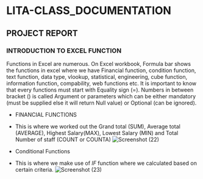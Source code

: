 # LITA-CLASS_DOCUMENTATION

## PROJECT REPORT

### INTRODUCTION TO EXCEL FUNCTION
Functions in Excel are numerous. On Excel workbook, Formula bar shows the functions in excel where we have Financial function, condition function, text function, data type, vlookup, statistical, engineering, cube function, information function, compability, web functions etc. It is important to know that every functions must start with Equality sign (=). Numbers in between bracket () is called Argument or parameters which can be either mandatory (must be supplied else it will return Null value) or Optional (can be ignored).
- FINANCIAL FUNCTIONS
- This is where we worked out the Grand total (SUM), Average total (AVERAGE), Highest Salary(MAX), Lowest Salary (MIN) and Total Number of staff (COUNT or COUNTA)
  ![Screenshot (22)](https://github.com/user-attachments/assets/c37e127b-91b1-4414-a631-a012979dbe59)
  
- Conditional Functions
- This is where we make use of *IF* function where we calculated based on certain criteria.
  ![Screenshot (23)](https://github.com/user-attachments/assets/98c99ac5-340b-4d23-86d1-a56dc5da94ae)
